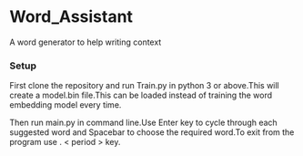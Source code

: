 # Word_Assistant
A word generator to help writing context

<h3>Setup</h3>
  First clone the repository and run Train.py in python 3 or above.This will create a model.bin file.This can be loaded instead of training the word embedding model every time.
  
  Then run main.py in command line.Use Enter key to cycle through each suggested word and Spacebar to choose the required word.To exit from the program use . < period > key.
  
